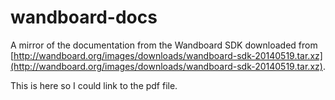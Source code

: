 wandboard-docs
==============

A mirror of the documentation from the Wandboard SDK downloaded from [http://wandboard.org/images/downloads/wandboard-sdk-20140519.tar.xz](http://wandboard.org/images/downloads/wandboard-sdk-20140519.tar.xz).

This is here so I could link to the pdf file. 

